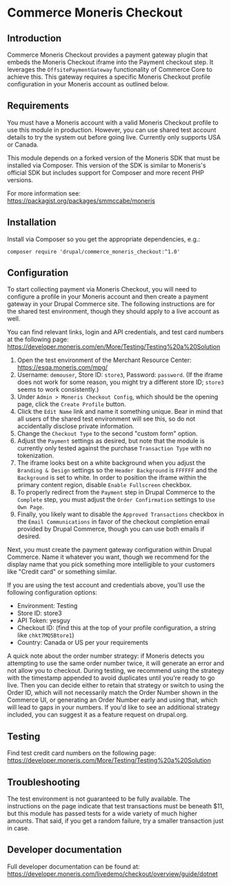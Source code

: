 # Commerce Moneris Checkout

## Introduction

Commerce Moneris Checkout provides a payment gateway plugin that embeds the
Moneris Checkout iframe into the Payment checkout step. It leverages the
`OffsitePaymentGateway` functionality of Commerce Core to achieve this. This
gateway requires a specific Moneris Checkout profile configuration in your
Moneris account as outlined below.

## Requirements

You must have a Moneris account with a valid Moneris Checkout profile to use
this module in production. However, you can use shared test account details to
try the system out before going live. Currently only supports USA or Canada.

This module depends on a forked version of the Moneris SDK that must be
installed via Composer. This version of the SDK is similar to Moneris's
official SDK but includes support for Composer and more recent PHP versions.

For more information see: https://packagist.org/packages/smmccabe/moneris

## Installation

Install via Composer so you get the appropriate dependencies, e.g.:

`composer require 'drupal/commerce_moneris_checkout:^1.0'`

## Configuration

To start collecting payment via Moneris Checkout, you will need to configure a
profile in your Moneris account and then create a payment gateway in your
Drupal Commerce site. The following instructions are for the shared test
environment, though they should apply to a live account as well.

You can find relevant links, login and API credentials, and test card numbers
at the following page: https://developer.moneris.com/en/More/Testing/Testing%20a%20Solution

1. Open the test environment of the Merchant Resource Center: https://esqa.moneris.com/mpg/
2. Username: `demouser`, Store ID: `store3`, Password: `password`. (If the iframe does not work for some reason, you might try a different store ID; `store3` seems to work consistently.)
3. Under `Admin > Moneris Checkout Config`, which should be the opening page, click the `Create Profile` button.
4. Click the `Edit Name` link and name it something unique. Bear in mind that all users of the shared test environment will see this, so do not accidentally disclose private information.
5. Change the `Checkout Type` to the second "custom form" option.
6. Adjust the `Payment` settings as desired, but note that the module is currently only tested against the purchase `Transaction Type` with no tokenization.
7. The iframe looks best on a white background when you adjust the `Branding & Design` settings so the `Header Background` is `FFFFFF` and the `Background` is set to white. In order to position the iframe within the primary content region, disable `Enable Fullscreen` checkbox.
8. To properly redirect from the `Payment` step in Drupal Commerce to the `Complete` step, you must adjust the `Order Confirmation` settings to `Use Own Page`.
9. Finally, you likely want to disable the `Approved Transactions` checkbox in the `Email Communications` in favor of the checkout completion email provided by Drupal Commerce, though you can use both emails if desired.

Next, you must create the payment gateway configuration within Drupal Commerce.
Name it whatever you want, though we recommend for the display name that you
pick something more intelligible to your customers like "Credit card" or
something similar.

If you are using the test account and credentials above, you'll use the
following configuration options:

* Environment: Testing
* Store ID: store3
* API Token: yesguy
* Checkout ID: (find this at the top of your profile configuration, a string like `chkt7MQ5Btore1`)
* Country: Canada or US per your requirements

A quick note about the order number strategy: if Moneris detects you attempting
to use the same order number twice, it will generate an error and not allow you
to checkout. During testing, we recommend using the strategy with the timestamp
appended to avoid duplicates until you're ready to go live. Then you can decide
either to retain that strategy or switch to using the Order ID, which will not
necessarily match the Order Number shown in the Commerce UI, or generating an
Order Number early and using that, which will lead to gaps in your numbers. If
you'd like to see an additional strategy included, you can suggest it as a
feature request on drupal.org.

## Testing

Find test credit card numbers on the following page:
https://developer.moneris.com/More/Testing/Testing%20a%20Solution

## Troubleshooting

The test environment is not guaranteed to be fully available. The instructions
on the page indicate that test transactions must be beneath $11, but this
module has passed tests for a wide variety of much higher amounts. That said,
if you get a random failure, try a smaller transaction just in case.

## Developer documentation

Full developer documentation can be found at:
https://developer.moneris.com/livedemo/checkout/overview/guide/dotnet
